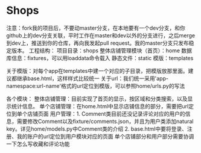 # Shops
注意：fork我的项目后，不要动master分支，在本地要有一个dev分支，和你github上的dev分支关联，平时工作在master和dev以外的分支进行，之后merge到dev上，推送到你的仓库，再向我发起pull request。我的master分支只发布稳定版本。
工程结构：
项目目录：shops
整体店铺管理模块（首页）：home
数据库信息：fixtures，可以用loaddata命令载入
静态文件：static
模版：templates

关于模版：对每个app在templates中建一个对应的子目录，把模版放那里面。建议都继承base.html，这样样式比较统一
关于url：我们统一采用'app-namespace:url-name'格式的url定位到模版，可以参照home/urls.py的写法

各个模块：
整体店铺管理：目前实现了首页的显示，按区域和分类搜索，以及显示统计信息。
单个店铺管理：在home.html中显示店铺信息的部分，需要把url定位到单个店铺页面
用户管理：1. Comment类目前还没记录评论对应的用户的信息，需要修改Comment以及fixture/comments.json，并且为用户类添加natural key。详见home/models.py中Comment类的介绍
2. base.html中要将登录、注册、我的账户的url定位到用户模块对应的页面
单个店铺部分和用户部分需要协调一下怎么写收藏和评论功能